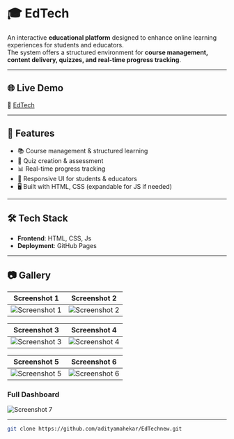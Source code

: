 # 🎓 EdTech  

An interactive **educational platform** designed to enhance online learning experiences for students and educators.  
The system offers a structured environment for **course management, content delivery, quizzes, and real-time progress tracking**.  

---

## 🌐 Live Demo  
🔗 [EdTech](https://adityamahekar.github.io/EdTechnew/)  

---

## 🚀 Features  
- 📚 Course management & structured learning  
- 📝 Quiz creation & assessment  
- 📊 Real-time progress tracking  
- 🎨 Responsive UI for students & educators  
- 🖥️ Built with HTML, CSS (expandable for JS if needed)  

---

## 🛠️ Tech Stack  
- **Frontend**: HTML, CSS, Js
- **Deployment**: GitHub Pages  

---

## 📷 Gallery  

| Screenshot 1 | Screenshot 2 |
|--------------|--------------|
| ![Screenshot 1](https://i.postimg.cc/tswKGbtb/Screenshot-2025-06-20-214348.png) | ![Screenshot 2](https://i.postimg.cc/Z9N1TQVd/Screenshot-2025-06-20-214425.png) |

| Screenshot 3 | Screenshot 4 |
|--------------|--------------|
| ![Screenshot 3](https://i.postimg.cc/nM1fj6ZK/Screenshot-2025-06-20-214438.png) | ![Screenshot 4](https://i.postimg.cc/nCR8TBXC/Screenshot-2025-06-20-214458.png) |

| Screenshot 5 | Screenshot 6 |
|--------------|--------------|
| ![Screenshot 5](https://i.postimg.cc/CzLTjmL3/Screenshot-2025-06-20-214509.png) | ![Screenshot 6](https://i.postimg.cc/RWNkYhtG/Screenshot-2025-06-20-214520.png) |

### Full Dashboard  
![Screenshot 7](https://i.postimg.cc/yWKzNVqY/Screenshot-2025-06-20-214544.png)  

---
   ```bash
   git clone https://github.com/adityamahekar/EdTechnew.git
